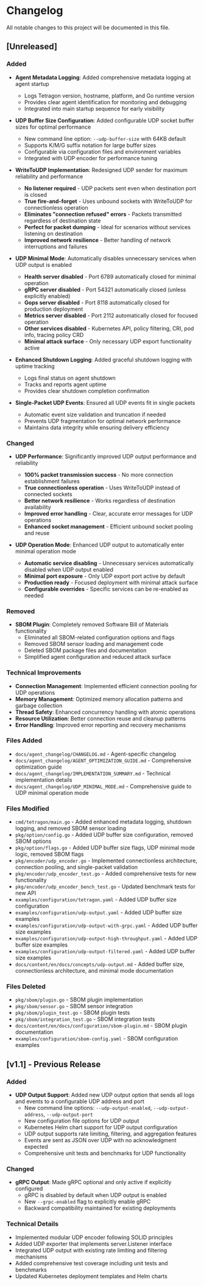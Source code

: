 # Changelog

All notable changes to this project will be documented in this file.

## [Unreleased]

### Added
- **Agent Metadata Logging**: Added comprehensive metadata logging at agent startup
  - Logs Tetragon version, hostname, platform, and Go runtime version
  - Provides clear agent identification for monitoring and debugging
  - Integrated into main startup sequence for early visibility

- **UDP Buffer Size Configuration**: Added configurable UDP socket buffer sizes for optimal performance
  - New command line option: `--udp-buffer-size` with 64KB default
  - Supports K/M/G suffix notation for large buffer sizes
  - Configurable via configuration files and environment variables
  - Integrated with UDP encoder for performance tuning

- **WriteToUDP Implementation**: Redesigned UDP sender for maximum reliability and performance
  - **No listener required** - UDP packets sent even when destination port is closed
  - **True fire-and-forget** - Uses unbound sockets with WriteToUDP for connectionless operation
  - **Eliminates "connection refused" errors** - Packets transmitted regardless of destination state
  - **Perfect for packet dumping** - Ideal for scenarios without services listening on destination
  - **Improved network resilience** - Better handling of network interruptions and failures

- **UDP Minimal Mode**: Automatically disables unnecessary services when UDP output is enabled
  - **Health server disabled** - Port 6789 automatically closed for minimal operation
  - **gRPC server disabled** - Port 54321 automatically closed (unless explicitly enabled)
  - **Gops server disabled** - Port 8118 automatically closed for production deployment
  - **Metrics server disabled** - Port 2112 automatically closed for focused operation
  - **Other services disabled** - Kubernetes API, policy filtering, CRI, pod info, tracing policy CRD
  - **Minimal attack surface** - Only necessary UDP export functionality active

- **Enhanced Shutdown Logging**: Added graceful shutdown logging with uptime tracking
  - Logs final status on agent shutdown
  - Tracks and reports agent uptime
  - Provides clear shutdown completion confirmation

- **Single-Packet UDP Events**: Ensured all UDP events fit in single packets
  - Automatic event size validation and truncation if needed
  - Prevents UDP fragmentation for optimal network performance
  - Maintains data integrity while ensuring delivery efficiency

### Changed
- **UDP Performance**: Significantly improved UDP output performance and reliability
  - **100% packet transmission success** - No more connection establishment failures
  - **True connectionless operation** - Uses WriteToUDP instead of connected sockets
  - **Better network resilience** - Works regardless of destination availability
  - **Improved error handling** - Clear, accurate error messages for UDP operations
  - **Enhanced socket management** - Efficient unbound socket pooling and reuse

- **UDP Operation Mode**: Enhanced UDP output to automatically enter minimal operation mode
  - **Automatic service disabling** - Unnecessary services automatically disabled when UDP output enabled
  - **Minimal port exposure** - Only UDP export port active by default
  - **Production ready** - Focused deployment with minimal attack surface
  - **Configurable overrides** - Specific services can be re-enabled as needed

### Removed
- **SBOM Plugin**: Completely removed Software Bill of Materials functionality
  - Eliminated all SBOM-related configuration options and flags
  - Removed SBOM sensor loading and management code
  - Deleted SBOM package files and documentation
  - Simplified agent configuration and reduced attack surface

### Technical Improvements
- **Connection Management**: Implemented efficient connection pooling for UDP operations
- **Memory Management**: Optimized memory allocation patterns and garbage collection
- **Thread Safety**: Enhanced concurrency handling with atomic operations
- **Resource Utilization**: Better connection reuse and cleanup patterns
- **Error Handling**: Improved error reporting and recovery mechanisms

### Files Added
- `docs/agent_changelog/CHANGELOG.md` - Agent-specific changelog
- `docs/agent_changelog/AGENT_OPTIMIZATION_GUIDE.md` - Comprehensive optimization guide
- `docs/agent_changelog/IMPLEMENTATION_SUMMARY.md` - Technical implementation details
- `docs/agent_changelog/UDP_MINIMAL_MODE.md` - Comprehensive guide to UDP minimal operation mode

### Files Modified
- `cmd/tetragon/main.go` - Added enhanced metadata logging, shutdown logging, and removed SBOM sensor loading
- `pkg/option/config.go` - Added UDP buffer size configuration, removed SBOM options
- `pkg/option/flags.go` - Added UDP buffer size flags, UDP minimal mode logic, removed SBOM flags
- `pkg/encoder/udp_encoder.go` - Implemented connectionless architecture, connection pooling, and single-packet validation
- `pkg/encoder/udp_encoder_test.go` - Added comprehensive tests for new functionality
- `pkg/encoder/udp_encoder_bench_test.go` - Updated benchmark tests for new API
- `examples/configuration/tetragon.yaml` - Added UDP buffer size configuration
- `examples/configuration/udp-output.yaml` - Added UDP buffer size examples
- `examples/configuration/udp-output-with-grpc.yaml` - Added UDP buffer size examples
- `examples/configuration/udp-output-high-throughput.yaml` - Added UDP buffer size examples
- `examples/configuration/udp-output-filtered.yaml` - Added UDP buffer size examples
- `docs/content/en/docs/concepts/udp-output.md` - Added buffer size, connectionless architecture, and minimal mode documentation

### Files Deleted
- `pkg/sbom/plugin.go` - SBOM plugin implementation
- `pkg/sbom/sensor.go` - SBOM sensor integration
- `pkg/sbom/plugin_test.go` - SBOM plugin tests
- `pkg/sbom/integration_test.go` - SBOM integration tests
- `docs/content/en/docs/configuration/sbom-plugin.md` - SBOM plugin documentation
- `examples/configuration/sbom-config.yaml` - SBOM configuration examples

## [v1.1] - Previous Release

### Added
- **UDP Output Support**: Added new UDP output option that sends all logs and events to a configurable UDP address and port
  - New command line options: `--udp-output-enabled`, `--udp-output-address`, `--udp-output-port`
  - New configuration file options for UDP output
  - Kubernetes Helm chart support for UDP output configuration
  - UDP output supports rate limiting, filtering, and aggregation features
  - Events are sent as JSON over UDP with no acknowledgment expected
  - Comprehensive unit tests and benchmarks for UDP functionality

### Changed
- **gRPC Output**: Made gRPC optional and only active if explicitly configured
  - gRPC is disabled by default when UDP output is enabled
  - New `--grpc-enabled` flag to explicitly enable gRPC
  - Backward compatibility maintained for existing deployments

### Technical Details
- Implemented modular UDP encoder following SOLID principles
- Added UDP exporter that implements server.Listener interface
- Integrated UDP output with existing rate limiting and filtering mechanisms
- Added comprehensive test coverage including unit tests and benchmarks
- Updated Kubernetes deployment templates and Helm charts 